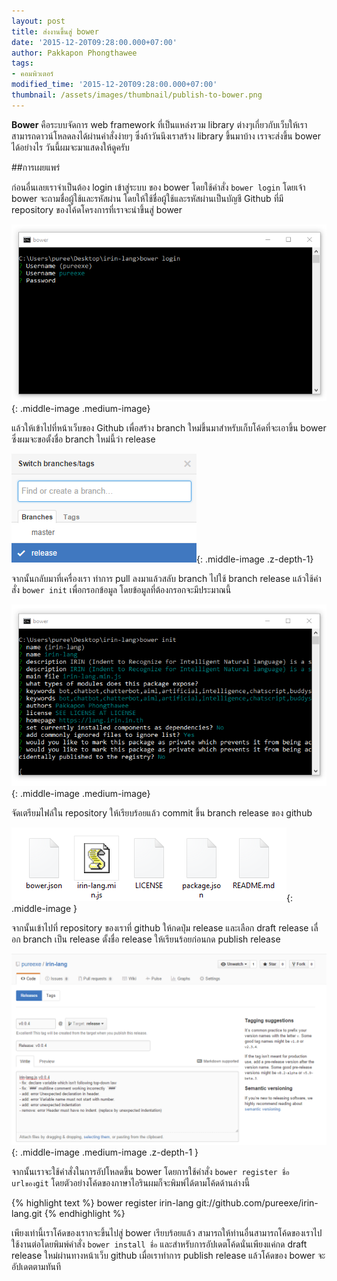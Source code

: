 ```yaml
---
layout: post
title: ส่งงานขึ้นสู่ bower
date: '2015-12-20T09:28:00.000+07:00'
author: Pakkapon Phongthawee
tags:
- คอมพิวเตอร์
modified_time: '2015-12-20T09:28:00.000+07:00'
thumbnail: /assets/images/thumbnail/publish-to-bower.png
---
```

**Bower** คือระบบจัดการ web framework ที่เป็นแหล่งรวม library ต่างๆเกี่ยวกับเว็บให้เราสามารถดาวน์โหลดลงได้ผ่านคำสั่งง่ายๆ ซึ่งถ้าวันนึงเราสร้าง library ขึ้นมาบ้าง เราจะส่งขึ้น bower ได้อย่างไร วันนี้ผมจะมาแสดงให้ดูครับ

##การเผยแพร่

ก่อนอื่นเลยเราจำเป็นต้อง login เข้าสู่ระบบ ของ bower โดยใช้คำสั่ง `bower login` โดยเจ้า bower จะถามชื่อผู้ใช้และรหัสผ่าน โดยให้ใช้ชื่อผู้ใช้และรหัสผ่านเป็นบัญชี Github ที่มี repository ของโค้ดโครงการที่เราจะนำขึ้นสู่ bower

![](/assets/images/post/publish-to-bower/bower-login.png){: .middle-image .medium-image}


แล้วให้เข้าไปที่หน้าเว็บของ Github เพื่อสร้าง branch ใหม่ขึ้นมาสำหรับเก็บโค้ดที่จะเอาขึ้น bower ซึ่งผมจะขอตั้งชื่อ branch ใหม่นี้ว่า release

![](/assets/images/post/publish-to-bower/new-branch.png){: .middle-image .z-depth-1}


จากนั้นกลับมาที่เครื่องเรา ทำการ pull ลงมาแล้วสลับ branch ไปใช้ branch release แล้วใช้คำสั่ง `bower init` เพื่อกรอกข้อมูล โดยข้อมูลที่ต้องกรอกจะมีประมาณนี้

![](/assets/images/post/publish-to-bower/bower-init.png){: .middle-image .medium-image}

จัดเตรียมไฟล์ใน repository ให้เรียบร้อยแล้ว commit ขึ้น branch release ของ github

![](/assets/images/post/publish-to-bower/bower-files.png){: .middle-image }

จากนั้นเข้าไปที่ repository ของเราที่ github ให้กดปุ่ม release และเลือก draft release เลื่อก branch เป็น release ตั้งชื่อ release ให้เรียนร้อยก่อนกด publish release

![](/assets/images/post/publish-to-bower/draft-release.png){: .middle-image .medium-image .z-depth-1 }

จากนั้นเราจะใช้คำสั่งในการอัปโหลดขึ้น bower โดยการใช้คำสั่ง `bower register ชื่อ urlของgit` โดยตัวอย่างโค้ดของภาษาไอรินผมก็จะพิมพ์ได้ตามโค้ดด้านล่างนี้

{% highlight text %}
bower register irin-lang git://github.com/pureexe/irin-lang.git
{% endhighlight %}

เพียงเท่านี้เราโค้ดของเรากจะขึ้นไปสู่ bower เรียบร้อยแล้ว สามารถให้ท่านอื่นสามารถโค้ดของเราไปใช้งานต่อโดยพิมพ์คำสั่ง `bower install ชื่อ` และสำหรับการอัปเดตโค้ดนั่นเพียงแค่กด draft release ใหม่ผ่านทางหน้าเว็บ github เมื่อเราทำการ publish release แล้วโค้ดของ bower จะอัปเดตตามทันที
